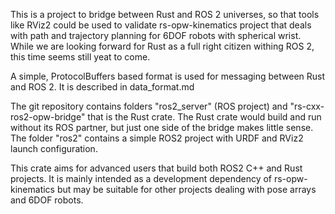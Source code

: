 This is a project to bridge between Rust and ROS 2 universes, so that tools like RViz2 could be used to validate rs-opw-kinematics project that deals with path and trajectory planning for 6DOF robots with spherical wrist. While we are looking forward for Rust as a full right citizen withing ROS 2, this time seems still yeat to come.

A simple, ProtocolBuffers based format is used for messaging between Rust and ROS 2. It is described in data_format.md

The git repository contains folders "ros2_server" (ROS project) and "rs-cxx-ros2-opw-bridge" that is the Rust crate. The Rust crate would build and run without its ROS partner, but just one side of the bridge makes little sense. The folder "ros2" contains a simple ROS2 project with URDF and RViz2 launch configuration.

This crate aims for advanced users that build both ROS2 C++ and Rust projects. It is mainly intended as a development dependency of rs-opw-kinematics but may be suitable for other projects dealing with pose arrays and 6DOF robots.









